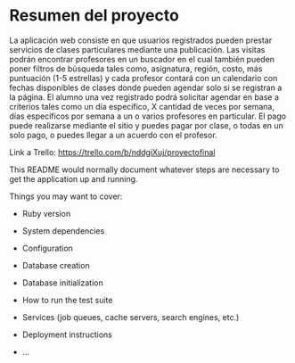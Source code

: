 # Resumen del proyecto

La aplicación web consiste en que usuarios registrados pueden prestar servicios de clases particulares mediante una publicación. Las visitas podrán encontrar profesores en un buscador en el cual también pueden poner filtros de búsqueda tales como, asignatura, región, costo, más puntuación (1-5 estrellas) y cada profesor contará con un calendario con fechas disponibles de clases donde pueden agendar solo si se registran a la página. El alumno una vez registrado podrá solicitar agendar en base a criterios tales como un día específico, X cantidad de veces por semana, días específicos por semana a un o varios profesores en particular. El pago puede realizarse mediante el sitio y puedes pagar por clase, o todas en un solo pago, o puedes llegar a un acuerdo con el profesor.


Link a Trello: https://trello.com/b/nddgiXuj/proyectofinal


This README would normally document whatever steps are necessary to get the
application up and running.

Things you may want to cover:

* Ruby version

* System dependencies

* Configuration

* Database creation

* Database initialization

* How to run the test suite

* Services (job queues, cache servers, search engines, etc.)

* Deployment instructions

* ...
